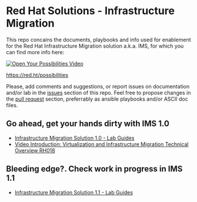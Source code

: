 # Red Hat Solutions - Infrastructure Migration

This repo concains the documents, playbooks and info used for enablement for the Red Hat Infrastructure Migration solution a.k.a. IMS, for which you can find more info here: 

[![Open Your Possibilities Video](https://img.youtube.com/vi/wtBY4Dhe8d4/0.jpg)](https://red.ht/possibilities)

https://red.ht/possibilities

Please, add comments and suggestions, or report issues on documentation and/or lab in the [issues](issues) section of this repo. Feel free to propose changes in the [pull request](pulls) section, preferrably as ansible playbooks and/or ASCII doc files.

## Go ahead, get your hands dirty with IMS 1.0
* [Infrastructure Migration Solution 1.0 - Lab Guides](https://github.com/RedHatDemos/RHS-Infrastructure_Migration/tree/ims_1.0/doc)
* [Video Introduction: Virtualization and Infrastructure Migration Technical Overview RH018](https://www.redhat.com/en/services/training/rh018-virtualization-and-infrastructure-migration-technical-overview)

## Bleeding edge?. Check work in progress in IMS 1.1
* [Infrastructure Migration Solution 1.1 - Lab Guides](https://github.com/RedHatDemos/RHS-Infrastructure_Migration/tree/ims_1.1/doc)
